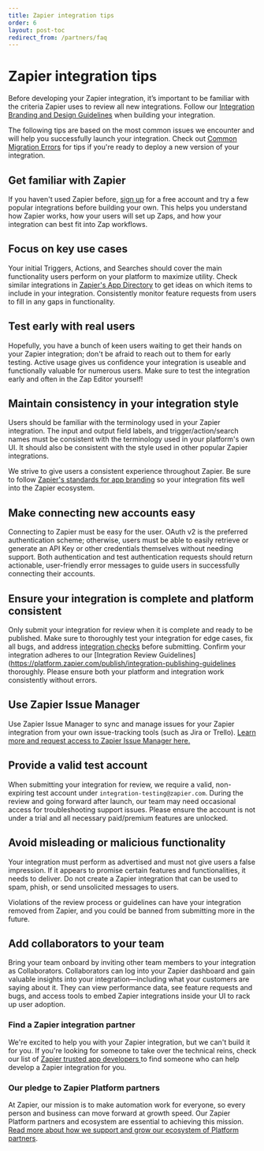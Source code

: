 ```yaml
---
title: Zapier integration tips
order: 6
layout: post-toc
redirect_from: /partners/faq
---
```


# Zapier integration tips

Before developing your Zapier integration, it’s important to be familiar with the criteria Zapier uses to review all new integrations. Follow our [Integration Branding and Design Guidelines](https://platform.zapier.com/publish/intergration-brand-design-guidelines) when building your integration.

The following tips are based on the most common issues we encounter and will help you successfully launch your integration. Check out [Common Migration Errors](https://platform.zapier.com/manage/troubleshoot-versions) for tips if you're ready to deploy a new version of your integration.

## Get familiar with Zapier

If you haven't used Zapier before, [sign up](https://zapier.com/sign-up/) for a free account and try a few popular integrations before building your own. This helps you understand how Zapier works, how your users will set up Zaps, and how your integration can best fit into Zap workflows.

## Focus on key use cases

Your initial Triggers, Actions, and Searches should cover the main functionality users perform on your platform to maximize utility. Check similar integrations in [Zapier's App Directory](https://zapier.com/apps/) to get ideas on which items to include in your integration. Consistently monitor feature requests from users to fill in any gaps in functionality.

## Test early with real users

Hopefully, you have a bunch of keen users waiting to get their hands on your Zapier integration; don't be afraid to reach out to them for early testing. Active usage gives us confidence your integration is useable and functionally valuable for numerous users. Make sure to test the integration early and often in the Zap Editor yourself!

## Maintain consistency in your integration style

Users should be familiar with the terminology used in your Zapier integration. The input and output field labels, and trigger/action/search names must be consistent with the terminology used in your platform's own UI. It should also be consistent with the style used in other popular Zapier integrations.

We strive to give users a consistent experience throughout Zapier. Be sure to follow [Zapier's standards for app branding](https://platform.zapier.com/publish/intergration-brand-design-guidelines#how-to-brand-your-zapier-integration) so your integration fits well into the Zapier ecosystem.

## Make connecting new accounts easy

Connecting to Zapier must be easy for the user. OAuth v2 is the preferred authentication scheme; otherwise, users must be able to easily retrieve or generate an API Key or other credentials themselves without needing support. Both authentication and test authentication requests should return actionable, user-friendly error messages to guide users in successfully connecting their accounts.

## Ensure your integration is complete and platform consistent

Only submit your integration for review when it is complete and ready to be published. Make sure to thoroughly test your integration for edge cases, fix all bugs, and address [integration checks](https://platform.zapier.com/publish/integration-checks-reference) before submitting. Confirm your integration adheres to our [Integration Review Guidelines](https://platform.zapier.com/publish/integration-publishing-guidelines thoroughly. Please ensure both your platform and integration work consistently without errors.

## Use Zapier Issue Manager

Use Zapier Issue Manager to sync and manage issues for your Zapier integration from your own issue-tracking tools (such as Jira or Trello). [Learn more and request access to Zapier Issue Manager here.](https://platform.zapier.com/publish/zapier-issue-manager)

## Provide a valid test account

When submitting your integration for review, we require a valid, non-expiring test account under `integration-testing@zapier.com`. During the review and going forward after launch, our team may need occasional access for troubleshooting support issues. Please ensure the account is not under a trial and all necessary paid/premium features are unlocked.

## Avoid misleading or malicious functionality

Your integration must perform as advertised and must not give users a false impression. If it appears to promise certain features and functionalities, it needs to deliver. Do not create a Zapier integration that can be used to spam, phish, or send unsolicited messages to users.

Violations of the review process or guidelines can have your integration removed from Zapier, and you could be banned from submitting more in the future.

## Add collaborators to your team

Bring your team onboard by inviting other team members to your integration as Collaborators. Collaborators can log into your Zapier dashboard and gain valuable insights into your integration—including what your customers are saying about it. They can view performance data, see feature requests and bugs, and access tools to embed Zapier integrations inside your UI to rack up user adoption. 

### Find a Zapier integration partner

We're excited to help you with your Zapier integration, but we can't build it for you. If you're looking for someone to take over the technical reins, check our list of [Zapier trusted app developers
](/partners/trusted-developers) to find someone who can help develop a Zapier integration for you.

### Our pledge to Zapier Platform partners

At Zapier, our mission is to make automation work for everyone, so every person and business can move forward at growth speed. Our Zapier Platform partners and ecosystem are essential to achieving this mission. [Read more about how we support and grow our ecosystem of Platform partners](https://zapier.com/l/partner-pledge).
